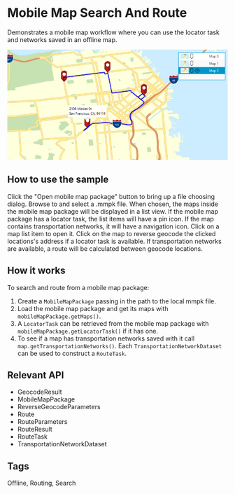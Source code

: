 <h1>Mobile Map Search And Route</h1>

<p>Demonstrates a mobile map workflow where you can use the locator task and networks saved in an offline map.</p>

<p><img src="MobileMapSearchAndRoute.png"/></p>

<h2>How to use the sample</h2>

<p>Click the "Open mobile map package" button to bring up a file choosing dialog. Browse to and select a .mmpk file.
When chosen, the maps inside the mobile map package will be displayed in a list view. If the mobile map package has a locator task,
the list items will have a pin icon. If the map contains transportation networks, it will have a navigation icon.
Click on a map list item to open it. Click on the map to reverse geocode the clicked locations's address if a locator task is available.
If transportation networks are available, a route will be calculated between geocode locations.</p>

<h2>How it works</h2>

<p>To search and route from a mobile map package:</p>

<ol>
    <li>Create a <code>MobileMapPackage</code> passing in the path to the local mmpk file.</li>
    <li>Load the mobile map package and get its maps with <code>mobileMapPackage.getMaps()</code>.</li>
    <li>A <code>LocatorTask</code> can be retrieved from the mobile map package with <code>mobileMapPackage.getLocatorTask()</code> if it has one.</li>
    <li>To see if a map has transportation networks saved with it call <code>map.getTransportationNetworks()</code>. Each <code>TransportationNetworkDataset</code> can be used to construct a <code>RouteTask</code>.</li>
</ol>

<h2>Relevant API</h2>

<ul>
    <li>GeocodeResult</li>
    <li>MobileMapPackage</li>
    <li>ReverseGeocodeParameters</li>
    <li>Route</li>
    <li>RouteParameters</li>
    <li>RouteResult</li>
    <li>RouteTask</li>
    <li>TransportationNetworkDataset</li>
</ul>

<h2>Tags</h2>
<p>Offline, Routing, Search</p>
